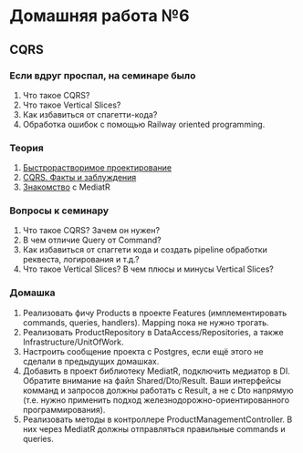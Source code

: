 # Домашняя работа №6

## CQRS 

### Если вдруг проспал, на семинаре было
1) Что такое CQRS? 
2) Что такое Vertical Slices?
3) Как избавиться от спагетти-кода?
4) Обработка ошибок с помощью Railway oriented programming.

### Теория
1. [Быстрорастворимое проектирование](https://habr.com/ru/companies/jugru/articles/447308/) 
2. [CQRS. Факты и заблуждения](https://habr.com/ru/articles/347908/)
3. [Знакомство](https://www.youtube.com/watch?v=ykC3Ty-3U7g&t) с MediatR

### Вопросы к семинару
1) Что такое CQRS? Зачем он нужен?
2) В чем отличие Query от Command?
3) Как избавиться от спаггети кода и создать pipeline обработки реквеста, логирования и т.д.?
4) Что такое Vertical Slices? В чем плюсы и минусы Vertical Slices?

### Домашка
1) Реализовать фичу Products в проекте Features (имплементировать commands, queries, handlers). Mapping пока не нужно трогать.
2) Реализовать ProductRepository в DataAccess/Repositories, а также Infrastructure/UnitOfWork.
3) Настроить сообщение проекта с Postgres, если ещё этого не сделали в предыдущих домашках.
4) Добавить в проект библиотеку MediatR, подключить медиатор в DI. Обратите внимание на файл Shared/Dto/Result. Ваши интерфейсы комманд и запросов должны работать с Result, а не с Dto напрямую (т.е. нужно применить подход железнодорожно-ориентированного программирования).
5) Реализовать методы в контроллере ProductManagementController. В них через MediatR должны отправляться правильные commands и queries.
